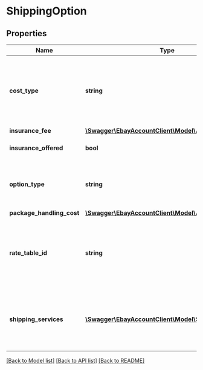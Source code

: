 # ShippingOption

## Properties
Name | Type | Description | Notes
------------ | ------------- | ------------- | -------------
**cost_type** | **string** | Defines whether the shipping cost is FLAT_RATE (the same rate for all buyers), CALCULATED (the shipping rate varies by the ship-to location and size and weight of the package, as defined by the item), or NOT_SPECIFIED (for use with local pickup). Required if the policy offers shipping options using a shippingOptions container. For implementation help, refer to &lt;a href&#x3D;&#39;https://developer.ebay.com/api-docs/sell/account/types/api:ShippingCostTypeEnum&#39;&gt;eBay API documentation&lt;/a&gt; | [optional] 
**insurance_fee** | [**\Swagger\EbayAccountClient\Model\Amount**](Amount.md) |  | [optional] 
**insurance_offered** | **bool** | This field has been deprecated. Shipping insurance is offered only via a shipping carrier&#39;s shipping services and is no longer available via eBay shipping policies. | [optional] 
**option_type** | **string** | Use this field to set the ShippingOption element to either DOMESTIC or INTERNATIONAL. Required if the policy offers shipping options using a shippingOptions container. For implementation help, refer to &lt;a href&#x3D;&#39;https://developer.ebay.com/api-docs/sell/account/types/api:ShippingOptionTypeEnum&#39;&gt;eBay API documentation&lt;/a&gt; | [optional] 
**package_handling_cost** | [**\Swagger\EbayAccountClient\Model\Amount**](Amount.md) |  | [optional] 
**rate_table_id** | **string** | A unique eBay-assigned ID associated with a user-created shipping rate table. The locality of a shipping rate table can be either DOMESTIC or INTERNATIONAL and you must ensure the value specified in this field references a shipping rate table that matches the type specified in the shippingOptions.optionType field. If you mismatch the types, eBay responds with a 20403 error. Call getRateTable to retrieve information (including rateTableId values) on the rate tables configured by a seller. For information on creating rate tables, see Using shipping rate tables. | [optional] 
**shipping_services** | [**\Swagger\EbayAccountClient\Model\ShippingService[]**](ShippingService.md) | Contains a list of shipping services offered for either DOMESTIC or INTERNATIONAL shipments. Sellers can specify up to four domestic shipping services and up to five international shipping services by using separate shippingService containers for each. Note that if the seller is opted in to the Global Shipping Program, they can specify only four other international shipping services, regardless of whether or not Global Shipping is offered as one of the services. Required if the policy offers shipping options using a shippingOptions container. | [optional] 

[[Back to Model list]](../README.md#documentation-for-models) [[Back to API list]](../README.md#documentation-for-api-endpoints) [[Back to README]](../README.md)


